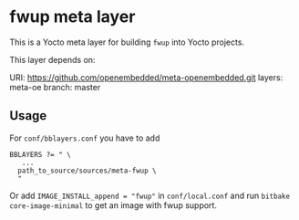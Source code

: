 # fwup meta layer

This is a Yocto meta layer for building `fwup` into Yocto projects.

This layer depends on: 

URI: https://github.com/openembedded/meta-openembedded.git layers: meta-oe branch: master

## Usage

For `conf/bblayers.conf` you have to add

```text
BBLAYERS ?= " \
   ...
  path_to_source/sources/meta-fwup \
  "
```

Or add `IMAGE_INSTALL_append = "fwup"` in `conf/local.conf` and run
`bitbake core-image-minimal` to get an image with fwup support.

